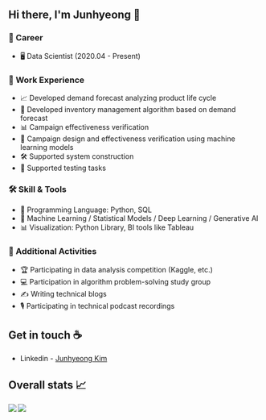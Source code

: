 ## Hi there, I'm Junhyeong 👋

### 🌟 Career

- 🖥️ Data Scientist (2020.04 - Present)

### 💼 Work Experience

- 📈 Developed demand forecast analyzing product life cycle
- 🧮 Developed inventory management algorithm based on demand forecast
- 📊 Campaign effectiveness verification
- 🧠 Campaign design and effectiveness verification using machine learning models
- 🛠️ Supported system construction
- 🧪 Supported testing tasks

### 🛠️ Skill & Tools

- 🐍 Programming Language: Python, SQL
- 🤖 Machine Learning / Statistical Models / Deep Learning / Generative AI
- 📊 Visualization: Python Library, BI tools like Tableau

### 🎯 Additional Activities

- 🏆 Participating in data analysis competition (Kaggle, etc.)
- 💻 Participation in algorithm problem-solving study group
- ✍️ Writing technical blogs
- 🎙️ Participating in technical podcast recordings

## Get in touch :coffee:
- Linkedin - [Junhyeong Kim](https://www.linkedin.com/in/sunyeul/)

## Overall stats :chart_with_upwards_trend:

<a href="https://github.com/anuraghazra/github-readme-stats">
  <img align="left" src="https://github-readme-stats.vercel.app/api?username=sunyeul&theme=tokyonight&count_private=true&show_icons=true" />
</a>
<a href="https://github.com/anuraghazra/github-readme-stats">
  <img align="left" src="https://github-readme-stats.vercel.app/api/top-langs/?username=sunyeul&theme=tokyonight" />
</a>

<!--
**sunyeul/sunyeul** is a ✨ _special_ ✨ repository because its `README.md` (this file) appears on your GitHub profile.

Here are some ideas to get you started:

- 🔭 I’m currently working on ...
- 🌱 I’m currently learning ...
- 👯 I’m looking to collaborate on ...
- 🤔 I’m looking for help with ...
- 💬 Ask me about ...
- 📫 How to reach me: ...
- 😄 Pronouns: ...
- ⚡ Fun fact: ...
-->
